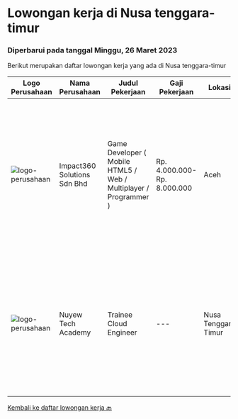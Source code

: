 
  # Lowongan kerja di Nusa tenggara-timur

  ### Diperbarui pada tanggal Minggu, 26 Maret 2023

  Berikut merupakan daftar lowongan kerja yang ada di Nusa tenggara-timur

  |Logo Perusahaan | Nama Perusahaan | Judul Pekerjaan | Gaji Pekerjaan | Lokasi | Deskripsi | Tanggal diunggah | Pranala |
  | -------------- | --------------- | --------------- | --------- | --------- | -------------- | ------- | ----------- |
  |![logo-perusahaan](https://image-service-cdn.seek.com.au/35b00a50395e5c8ad6bf2130dfd2a19f9f4bbec5/ee4dce1061f3f616224767ad58cb2fc751b8d2dc)|Impact360 Solutions Sdn Bhd|Game Developer ( Mobile HTML5 / Web / Multiplayer / Programmer )|Rp. 4.000.000-Rp. 8.000.000|Aceh|We are hiring remote HTML5 game developers from all parts of Indonesia. If you have real experience building HTML5 games or applications, you're...|Selasa, 14 Maret 2023|https://www.jobstreet.co.id/id/job/game-developer-mobile-html5-web-multiplayer-programmer-5315725/origin/my?token=0~1a528c48-e07d-4180-bc6b-8b52b2b3c0f1&sectionRank=1&jobId=jobstreet-my-job-5315725|
|![logo-perusahaan](https://i.ibb.co/sqvTCh9/112815900-stock-vector-no-image-available-icon-flat-vector.webp)|Nuyew Tech Academy|Trainee Cloud Engineer|---|Nusa Tenggara Timur|We are seeking a Trainee Cloud Engineer to join our academy programme. This position provides the opportunity to receive full training provided by...|Sabtu, 25 Maret 2023|https://www.jobstreet.co.id/id/job/trainee-cloud-engineer-1035125972?token=0~1a528c48-e07d-4180-bc6b-8b52b2b3c0f1&sectionRank=2&jobId=jobstreet-id-job-1035125972|


  [Kembali ke daftar lowongan kerja 🔙](../README.md#daftar-lowongan-kerja)
  